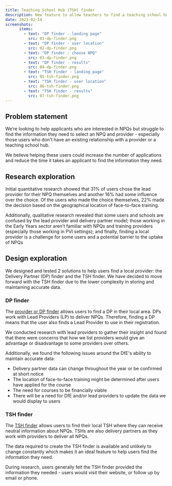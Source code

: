 ```yaml
---
title: Teaching School Hub (TSH) finder
description: New feature to allow teachers to find a teaching school hub near them
date: 2023-02-14
screenshots:
      items:
        - text: "DP finder - landing page"
          src: 01-dp-finder.png
        - text: "DP finder - user location"
          src: 02-dp-finder.png
        - text: "DP finder - choose NPQ"
          src: 03-dp-finder.png
        - text: "DP finder - results"
          src: 04-dp-finder.png
        - text: "TSH finder - landing page"
          src: 05-tsh-finder.png
        - text: "TSH finder - user location"
          src: 06-tsh-finder.png
        - text: "TSH finder - results"
          src: 07-tsh-finder.png
---
```


## Problem statement

We’re looking to help applicants who are interested in NPQs but struggle to find the information they need to select an NPQ and provider - especially those users who don't have an existing relationship with a provider or a teaching school hub.

We believe helping these users could increase the number of applications and reduce the time it takes an applicant to find the information they need.

## Research exploration

Initial quantitative research showed that 31% of users chose the lead provider for their NPQ themselves and another 16% had some influence over the choice. Of the users who made the choice themselves, 22% made the decision based on the geographical location of face-to-face training.

Additionally, qualitative research revealed that some users and schools are confused by the lead provider and delivery partner model; those working in the Early Years sector aren’t familiar with NPQs and training providers (especially those working in PVI settings); and finally, finding a local provider is a challenge for some users and a potential barrier to the uptake of NPQs

## Design exploration

We designed and tested 2 solutions to help users find a local provider: the Delivery Partner (DP) finder and the TSH finder. We have decided to move forward with the TSH finder due to the lower complexity in storing and maintaining accurate data.

### DP finder

The [provider or DP finder](https://npq-prototype.herokuapp.com/pdtl/tsh-finder-4/start-finder) allows users to find a DP in their local area. DPs work with Lead Providers (LP) to deliver NPQs. Therefore, finding a DP means that the user also finds a Lead Provider to use in their registration.

We conducted research with lead providers to gather their insight and found that there were concerns that how we list providers would give an advantage or disadvantage to some providers over others.

Additionally, we found the following issues around the DfE's ability to maintain accurate data:
- Delivery partner data can change throughout the year or be confirmed at short notice
- The location of face-to-face training might be determined after users have applied for the course
- The need for courses to be financially viable
- There will be a need for DfE and/or lead providers to update the data we would display to users

### TSH finder

The [TSH finder](https://npq-prototype.herokuapp.com/pdtl/tsh-finder-1/start-finder) allows users to find their local TSH where they can receive neutral information about NPQs. TSHs are also delivery partners as they work with providers to deliver all NPQs.

The data required to create the TSH finder is available and unlikely to change constantly which makes it an ideal feature to help users find the information they need.

During research, users generally felt the TSH finder provided the information they needed - users would visit their website, or follow up by email or phone.
